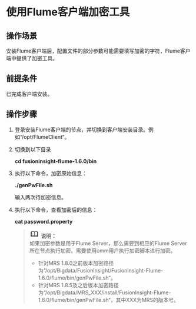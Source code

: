 # 使用Flume客户端加密工具<a name="ZH-CN_TOPIC_0173178683"></a>

## 操作场景<a name="s55c3f97a316444e6b36134c417ab8eab"></a>

安装Flume客户端后，配置文件的部分参数可能需要填写加密的字符，Flume客户端中提供了加密工具。

## 前提条件<a name="se9242ba07c734351a263eea107331724"></a>

已完成客户端安装。

## 操作步骤<a name="sd0bff737a915402e9a871ad44b24879c"></a>

1.  登录安装Flume客户端的节点，并切换到客户端安装目录。例如“/opt/FlumeClient“。
2.  切换到以下目录

    **cd fusioninsight-flume-1.6.0/bin**

3.  执行以下命令，加密原始信息：

    **./genPwFile.sh**

    输入两次待加密信息。

4.  执行以下命令，查看加密后的信息：

    **cat password.property**

    >![](public_sys-resources/icon-note.gif) **说明：**   
    >如果加密参数是用于Flume Server，那么需要到相应的Flume Server所在节点执行加密。需要使用omm用户执行加密脚本进行加密。  
    >-   针对MRS 1.8.0之前版本加密路径为“/opt/Bigdata/FusionInsight/FusionInsight-Flume-1.6.0/flume/bin/genPwFile.sh“。  
    >-   针对MRS 1.8.5及之后版本加密路径为“/opt/Bigdata/MRS\_XXX/install/FusionInsight-Flume-1.6.0/flume/bin/genPwFile.sh“，其中XXX为MRS的版本号。  


